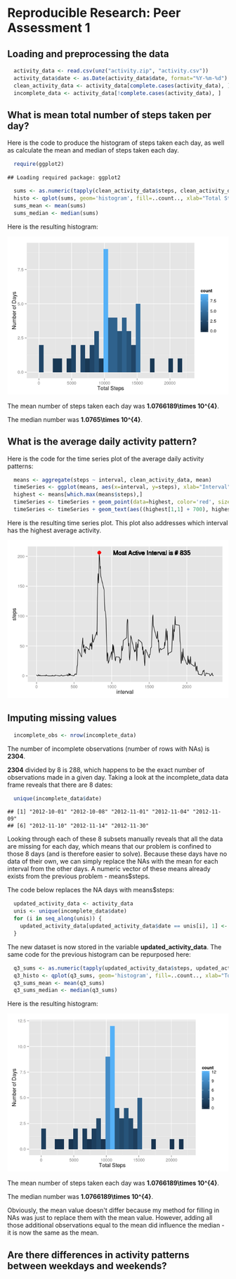 # Reproducible Research: Peer Assessment 1


## Loading and preprocessing the data


```r
  activity_data <- read.csv(unz("activity.zip", "activity.csv"))
  activity_data$date <- as.Date(activity_data$date, format="%Y-%m-%d")
  clean_activity_data <- activity_data[complete.cases(activity_data), ]
  incomplete_data <- activity_data[!complete.cases(activity_data), ]
```

## What is mean total number of steps taken per day?

Here is the code to produce the histogram of steps taken each day, as well as calculate the mean and median of steps taken each day.


```r
  require(ggplot2)
```

```
## Loading required package: ggplot2
```

```r
  sums <- as.numeric(tapply(clean_activity_data$steps, clean_activity_data$date, FUN=sum))
  histo <- qplot(sums, geom='histogram', fill=..count.., xlab="Total Steps", ylab="Number of Days")
  sums_mean <- mean(sums)
  sums_median <- median(sums)
```

Here is the resulting histogram:

![](PA1_template_files/figure-html/histogram-1.png) 

The mean number of steps taken each day was **1.0766189\times 10^{4}**.

The median number was **1.0765\times 10^{4}**.

## What is the average daily activity pattern?

Here is the code for the time series plot of the average daily activity patterns:


```r
  means <- aggregate(steps ~ interval, clean_activity_data, mean)
  timeSeries <- ggplot(means, aes(x=interval, y=steps), xlab="Interval", ylab="Avg. Number of Steps Taken") + geom_line()
  highest <- means[which.max(means$steps),]
  timeSeries <- timeSeries + geom_point(data=highest, color='red', size=4)
  timeSeries <- timeSeries + geom_text(aes((highest[1,1] + 700), highest[1,2], label=paste("Most Active Interval is #", as.character(highest[1,1]))))
```

Here is the resulting time series plot. This plot also addresses which interval has the highest average activity.

![](PA1_template_files/figure-html/timeSeries-1.png) 

## Imputing missing values


```r
  incomplete_obs <- nrow(incomplete_data)
```

The number of incomplete observations (number of rows with NAs) is **2304**.

**2304** divided by 8 is 288, which happens to be the exact number of observations made in a given day. Taking a look at the incomplete_data data frame reveals that there are 8 dates:


```r
  unique(incomplete_data$date)
```

```
## [1] "2012-10-01" "2012-10-08" "2012-11-01" "2012-11-04" "2012-11-09"
## [6] "2012-11-10" "2012-11-14" "2012-11-30"
```

Looking through each of these 8 subsets manually reveals that all the data are missing for each day, which means that our problem is confined to those 8 days (and is therefore easier to solve). Because these days have no data of their own, we can simply replace the NAs with the mean for each interval from the other days. A numeric vector of these means already exists from the previous problem - means$steps.

The code below replaces the NA days with means$steps:


```r
  updated_activity_data <- activity_data
  unis <- unique(incomplete_data$date)
  for (i in seq_along(unis)) {
    updated_activity_data[updated_activity_data$date == unis[i], 1] <- means$steps
  }
```

The new dataset is now stored in the variable **updated_activity_data**. The same code for the previous histogram can be repurposed here:


```r
  q3_sums <- as.numeric(tapply(updated_activity_data$steps, updated_activity_data$date, FUN=sum))
  q3_histo <- qplot(q3_sums, geom='histogram', fill=..count.., xlab="Total Steps", ylab="Number of Days")
  q3_sums_mean <- mean(q3_sums)
  q3_sums_median <- median(q3_sums)
```

Here is the resulting histogram:

![](PA1_template_files/figure-html/histoQ3-1.png) 

The mean number of steps taken each day was **1.0766189\times 10^{4}**.

The median number was **1.0766189\times 10^{4}**.

Obviously, the mean value doesn't differ because my method for filling in NAs was just to replace them with the mean value. However, adding all those additional observations equal to the mean did influence the median - it is now the same as the mean.


## Are there differences in activity patterns between weekdays and weekends?
